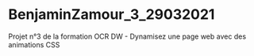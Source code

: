# BenjaminZamour_3_29032021
Projet n°3 de la formation OCR DW - Dynamisez une page web avec des animations CSS
